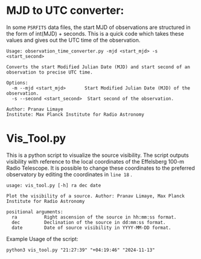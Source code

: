 # MJD to UTC converter:
In some ```PSRFITS``` data files, the start MJD of observations are structured in the form of int(MJD) + seconds.
This is a quick code which takes these values and gives out the UTC time of the observation.
```
Usage: observation_time_converter.py -mjd <start_mjd> -s <start_second>

Converts the start Modified Julian Date (MJD) and start second of an observation to precise UTC time.

Options:
  -m --mjd <start_mjd>       Start Modified Julian Date (MJD) of the observation.
  -s --second <start_second>  Start second of the observation.

Author: Pranav Limaye
Institute: Max Planck Institute for Radio Astronomy
```

# Vis_Tool.py
This is a python script to visualize the source visibility. The script outputs visibility with reference to the local coordinates of the Effelsberg 100-m Radio Telescope. It is possible to change these coordinates to the preferred observatory by editing the coordinates in ```line 18``` .

```
usage: vis_tool.py [-h] ra dec date

Plot the visibility of a source. Author: Pranav Limaye, Max Planck Institute for Radio Astronomy

positional arguments:
  ra          Right ascension of the source in hh:mm:ss format.
  dec         Declination of the source in dd:mm:ss format.
  date        Date of source visibility in YYYY-MM-DD format.
```
Example Usage of the script:
```
python3 vis_tool.py "21:27:39" "+04:19:46" "2024-11-13"
```
